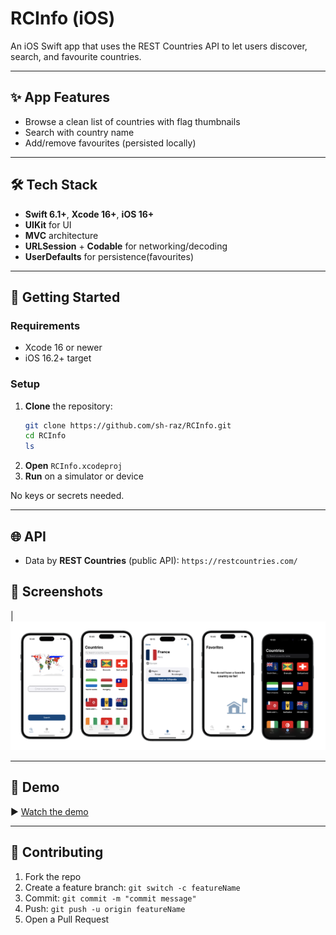 # RCInfo (iOS)

An iOS Swift app that uses the REST Countries API to let users discover, search, and favourite countries.

---

## ✨ App Features
- Browse a clean list of countries with flag thumbnails
- Search with country name
- Add/remove favourites (persisted locally)

---

## 🛠️ Tech Stack
- **Swift 6.1+**, **Xcode 16+**, **iOS 16+**
- **UIKit** for UI
- **MVC** architecture
- **URLSession** + **Codable** for networking/decoding
- **UserDefaults** for persistence(favourites)

---


## 🚀 Getting Started
### Requirements
- Xcode 16 or newer
- iOS 16.2+ target

### Setup
1. **Clone** the repository:
   ```bash
   git clone https://github.com/sh-raz/RCInfo.git
   cd RCInfo
   ls
   ```
2. **Open** `RCInfo.xcodeproj`
3. **Run** on a simulator or device

No keys or secrets needed.

---

## 🌐 API
- Data by **REST Countries** (public API): `https://restcountries.com/`



## 📸 Screenshots
| ![Application screenshot](docs/Screenshots.png)

---
## 🎥 Demo
▶️ [Watch the demo](docs/RCInfoDemo.mp4)


---

## 🤝 Contributing
1. Fork the repo
2. Create a feature branch: `git switch -c featureName`
3. Commit: `git commit -m "commit message"`
4. Push: `git push -u origin featureName`
5. Open a Pull Request


